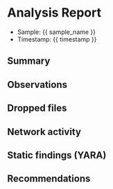 # Analysis Report

- Sample: {{ sample_name }}
- Timestamp: {{ timestamp }}

## Summary

## Observations

## Dropped files

## Network activity

## Static findings (YARA)

## Recommendations
